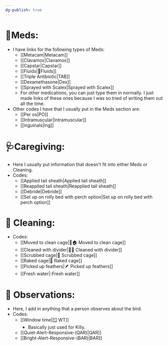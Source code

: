```yaml
---
dg-publish: true
---
```


# 💊Meds:
- I have links for the following types of Meds:
	- [[Metacam|Metacam]]
	- [[Clavamox|Clavamox]]
	- [[Capstar|Capstar]]
	- [[Fluids|💉Fluids]]
	- [[Triple Antibiotic|TAB]]
	- [[Dexamethasone|Dex]]
	- [[Sprayed with Scalex|Sprayed with Scalex]]
	- For other medications, you can just type them in normally. I just made links of these ones because I was so tried of writing them out all the time.
- Other codes I have that I usually put in the Meds section are:
	- [[Per os|PO]]
	- [[Intramuscular|Intramuscular]]
	- [[inguinals|ing]]

# 🩺Caregiving:
- Here I usually put information that doesn't fit into either Meds or Cleaning.
- Codes:
	- [[Applied tail sheath|Applied tail sheath]]
	- [[Reapplied tail sheath|Reapplied tail sheath]]
	- [[Debride|Debride]]
	- [[Set up on rolly bed with perch option|Set up on rolly bed with perch option]]

# 🫧 Cleaning:
- Codes:
	- [[Moved to clean cage|🧼🏠 Moved to clean cage]]
	- [[Cleaned with divider|🧼➗ Cleaned with divider]]
	- [[Scrubbed cage|🧽 Scrubbed cage]]
	- [[Raked cage|🧹 Raked cage]]
	- [[Picked up feathers|🪶 Picked up feathers]]
	- [[Fresh water|💧Fresh water]]

# 🔭 Observations:
- Here, I add in anything that a person observes about the bird.
- Codes:
	- [[Window time|🪟 WT]]
		- Basically just used for Killy.
	- [[Quiet-Alert-Responsive-(QAR)|QAR]]
	- [[Bright-Alert-Responsive-(BAR)|BAR]]

